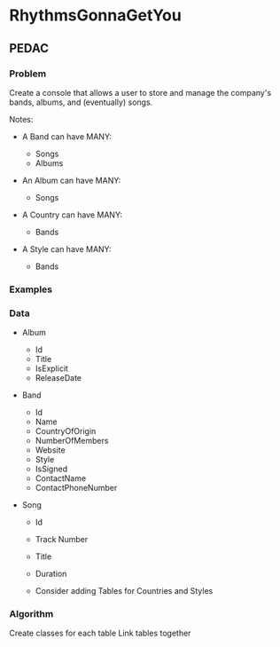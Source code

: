 # RhythmsGonnaGetYou

## PEDAC

### Problem

Create a console that allows a user to store and manage the company's bands, albums, and (eventually) songs.

Notes:

- A Band can have MANY:

  - Songs
  - Albums

- An Album can have MANY:

  - Songs

- A Country can have MANY:

  - Bands

- A Style can have MANY:
  - Bands

### Examples

### Data

- Album

  - Id
  - Title
  - IsExplicit
  - ReleaseDate

- Band

  - Id
  - Name
  - CountryOfOrigin
  - NumberOfMembers
  - Website
  - Style
  - IsSigned
  - ContactName
  - ContactPhoneNumber

- Song

  - Id
  - Track Number
  - Title
  - Duration

  - Consider adding Tables for Countries and Styles

### Algorithm

Create classes for each table
Link tables together
